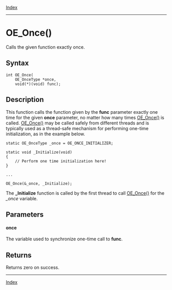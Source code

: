 [Index](index.md)

---
# OE_Once()

Calls the given function exactly once.

## Syntax

    int OE_Once(
        OE_OnceType *once,
        void(*)(void) func);
## Description 

This function calls the function given by the **func** parameter exactly one time for the given **once** parameter, no matter how many times [OE_Once()](thread_8h_a4a5122ddbe1258fb449d9a1bdb4ad782_1a4a5122ddbe1258fb449d9a1bdb4ad782.md) is called. [OE_Once()](thread_8h_a4a5122ddbe1258fb449d9a1bdb4ad782_1a4a5122ddbe1258fb449d9a1bdb4ad782.md) may be called safely from different threads and is typically used as a thread-safe mechanism for performing one-time initialization, as in the example below.

```
static OE_OnceType _once = OE_ONCE_INITIALIZER;

static void _Initialize(void)
{
    // Perform one time initialization here!
}

...

OE_Once(&_once, _Initialize);
```



The **_Initialize** function is called by the first thread to call [OE_Once()](thread_8h_a4a5122ddbe1258fb449d9a1bdb4ad782_1a4a5122ddbe1258fb449d9a1bdb4ad782.md) for the *_once* variable.



## Parameters

#### once

The variable used to synchronize one-time call to **func**.

## Returns

Returns zero on success.

---
[Index](index.md)

